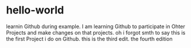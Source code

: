 # hello-world
learnin Github during example.
I am learning Github to participate in Ohter Projects and make changes on that projects.
oh i forgot smth to say this is the first Project i do on Github.
this is the third edit.
the fourth edition
